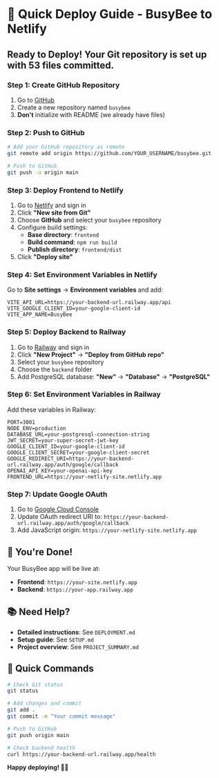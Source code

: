 # 🚀 Quick Deploy Guide - BusyBee to Netlify

## Ready to Deploy! Your Git repository is set up with 53 files committed.

### Step 1: Create GitHub Repository
1. Go to [GitHub](https://github.com/new)
2. Create a new repository named `busybee`
3. **Don't** initialize with README (we already have files)

### Step 2: Push to GitHub
```bash
# Add your GitHub repository as remote
git remote add origin https://github.com/YOUR_USERNAME/busybee.git

# Push to GitHub
git push -u origin main
```

### Step 3: Deploy Frontend to Netlify
1. Go to [Netlify](https://netlify.com) and sign in
2. Click **"New site from Git"**
3. Choose **GitHub** and select your `busybee` repository
4. Configure build settings:
   - **Base directory**: `frontend`
   - **Build command**: `npm run build`
   - **Publish directory**: `frontend/dist`
5. Click **"Deploy site"**

### Step 4: Set Environment Variables in Netlify
Go to **Site settings** → **Environment variables** and add:
```
VITE_API_URL=https://your-backend-url.railway.app/api
VITE_GOOGLE_CLIENT_ID=your-google-client-id
VITE_APP_NAME=BusyBee
```

### Step 5: Deploy Backend to Railway
1. Go to [Railway](https://railway.app) and sign in
2. Click **"New Project"** → **"Deploy from GitHub repo"**
3. Select your `busybee` repository
4. Choose the `backend` folder
5. Add PostgreSQL database: **"New"** → **"Database"** → **"PostgreSQL"**

### Step 6: Set Environment Variables in Railway
Add these variables in Railway:
```
PORT=3001
NODE_ENV=production
DATABASE_URL=your-postgresql-connection-string
JWT_SECRET=your-super-secret-jwt-key
GOOGLE_CLIENT_ID=your-google-client-id
GOOGLE_CLIENT_SECRET=your-google-client-secret
GOOGLE_REDIRECT_URI=https://your-backend-url.railway.app/auth/google/callback
OPENAI_API_KEY=your-openai-api-key
FRONTEND_URL=https://your-netlify-site.netlify.app
```

### Step 7: Update Google OAuth
1. Go to [Google Cloud Console](https://console.cloud.google.com)
2. Update OAuth redirect URI to: `https://your-backend-url.railway.app/auth/google/callback`
3. Add JavaScript origin: `https://your-netlify-site.netlify.app`

## 🎉 You're Done!

Your BusyBee app will be live at:
- **Frontend**: `https://your-site.netlify.app`
- **Backend**: `https://your-app.railway.app`

## 📚 Need Help?

- **Detailed instructions**: See `DEPLOYMENT.md`
- **Setup guide**: See `SETUP.md`
- **Project overview**: See `PROJECT_SUMMARY.md`

## 🔧 Quick Commands

```bash
# Check Git status
git status

# Add changes and commit
git add .
git commit -m "Your commit message"

# Push to GitHub
git push origin main

# Check backend health
curl https://your-backend-url.railway.app/health
```

**Happy deploying! 🐝✨**
